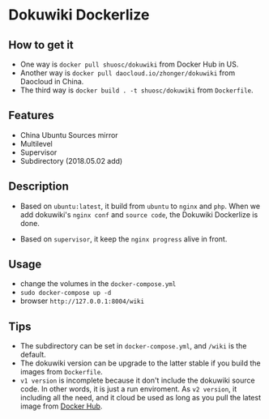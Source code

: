 # Dokuwiki Dockerlize

## How to get it

- One way is `docker pull shuosc/dokuwiki` from Docker Hub in US.
- Another way is `docker pull daocloud.io/zhonger/dokuwiki` from Daocloud in China.
- The third way is `docker build . -t shuosc/dokuwiki` from `Dockerfile`.

## Features

- China Ubuntu Sources mirror
- Multilevel
- Supervisor
- Subdirectory (2018.05.02 add)

## Description

- Based on `ubuntu:latest`, it build from `ubuntu` to `nginx` and `php`. When we add dokuwiki's `nginx conf` and `source code`, the Dokuwiki Dockerlize is done.

- Based on `supervisor`, it keep the `nginx progress` alive in front.

## Usage

- change the volumes in the `docker-compose.yml`
- `sudo docker-compose up -d`
- browser `http://127.0.0.1:8004/wiki`

## Tips

- The subdirectory can be set in `docker-compose.yml`, and `/wiki` is the default.
- The dokuwiki version can be upgrade to the latter stable if you build the images from `Dockerfile`.
- `v1 version` is incomplete because it don't include the dokuwiki source code. In other words, it is just a run enviroment. As `v2 version`, it including all the need, and it cloud be used as long as you pull the latest image from [Docker Hub](https://hub.docker.com/r/shuosc/dokuwiki).

